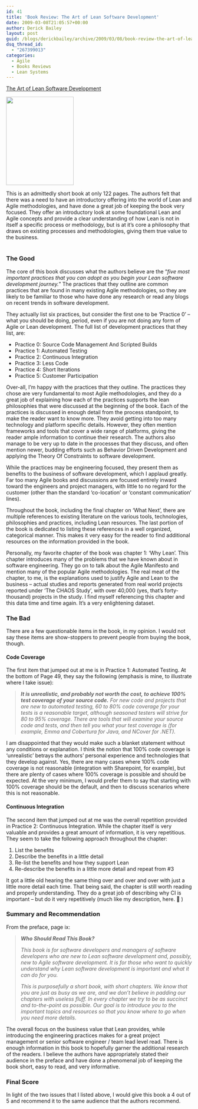 ```yaml
---
id: 41
title: 'Book Review: The Art of Lean Software Development'
date: 2009-03-08T21:05:57+00:00
author: Derick Bailey
layout: post
guid: /blogs/derickbailey/archive/2009/03/08/book-review-the-art-of-lean-software-development.aspx
dsq_thread_id:
  - "267399013"
categories:
  - Agile
  - Books Reviews
  - Lean Systems
---
```

[The Art of Lean Software Development](http://www.amazon.com/gp/product/0596517319?ie=UTF8&tag=loste02-20&linkCode=as2&camp=1789&creative=9325&creativeASIN=0596517319) <img style="border-right: medium none;border-top: medium none;margin: 0px;border-left: medium none;border-bottom: medium none" height="1" alt="" src="http://www.assoc-amazon.com/e/ir?t=loste02-20&l=as2&o=1&a=0596517319" width="1" border="0" />

<a href="http://www.amazon.com/gp/product/0596517319?ie=UTF8&tag=loste02-20&linkCode=as2&camp=1789&creative=9325&creativeASIN=0596517319" target="_blank"><img style="border-top-width: 0px;border-left-width: 0px;border-bottom-width: 0px;border-right-width: 0px" height="240" src="http://sitb-images.amazon.com/Qffs+v35leqt2hzIDMEaTnR2Zw7h/Gzfo5WlntadKf7/1UbiAgEX5609I3+LL/JaAL4ZQ1TYVr4=" width="183" border="0" /></a>

This is an admittedly short book at only 122 pages. The authors felt that there was a need to have an introductory offering into the world of Lean and Agile methodologies, and have done a great job of keeping the book very focused. They offer an introductory look at some foundational Lean and Agile concepts and provide a clear understanding of how Lean is not in itself a specific process or methodology, but is at it’s core a philosophy that draws on existing processes and methodologies, giving them true value to the business. 

# 

### The Good

The core of this book discusses what the authors believe are the “_five most important practices that you can adopt as you begin your Lean software development journey._” The practices that they outline are common practices that are found in many existing Agile methodologies, so they are likely to be familiar to those who have done any research or read any blogs on recent trends in software development. 

They actually list six practices, but consider the first one to be ‘Practice 0’ – what you should be doing, period, even if you are not doing any form of Agile or Lean development. The full list of development practices that they list, are:

  * Practice 0: Source Code Management And Scripted Builds 
  * Practice 1: Automated Testing 
  * Practice 2: Continuous Integration 
  * Practice 3: Less Code 
  * Practice 4: Short Iterations 
  * Practice 5: Customer Participation 

Over-all, I’m happy with the practices that they outline. The practices they chose are very fundamental to most Agile methodologies, and they do a great job of explaining how each of the practices supports the lean philosophies that were discussed at the beginning of the book. Each of the practices is discussed in enough detail from the process standpoint, to make the reader want to know more. They avoid getting into too many technology and platform specific details. However, they often mention frameworks and tools that cover a wide range of platforms, giving the reader ample information to continue their research. The authors also manage to be very up to date in the processes that they discuss, and often mention newer, budding efforts such as Behavior Driven Development and applying the Theory Of Constraints to software development. 

While the practices may be engineering focused, they present them as benefits to the business of software development, which I applaud greatly. Far too many Agile books and discussions are focused entirely inward toward the engineers and project managers, with little to no regard for the customer (other than the standard ‘co-location’ or ‘constant communication’ lines). 

Throughout the book, including the final chapter on ‘What Next’, there are multiple references to existing literature on the various tools, technologies, philosophies and practices, including Lean resources. The last portion of the book is dedicated to listing these references in a well organized, categorical manner. This makes it very easy for the reader to find additional resources on the information provided in the book.

Personally, my favorite chapter of the book was chapter 1: ‘Why Lean’. This chapter introduces many of the problems that we have known about in software engineering. They go on to talk about the Agile Manifesto and mention many of the popular Agile methodologies. The real meat of the chapter, to me, is the explanations used to justify Agile and Lean to the business – actual studies and reports generated from real world projects reported under ‘The CHAOS Study’, with over 40,000 (yes, that’s forty-thousand) projects in the study. I find myself referencing this chapter and this data time and time again. It’s a very enlightening dataset.

### The Bad

There are a few questionable items in the book, in my opinion. I would not say these items are show-stoppers to prevent people from buying the book, though. 

#### **Code Coverage**

The first item that jumped out at me is in Practice 1: Automated Testing. At the bottom of Page 49, they say the following (emphasis is mine, to illustrate where I take issue):

> _**It is unrealistic, and probably not worth the cost, to achieve 100% test coverage of your source code.** For new code and projects that are new to automated testing, 60 to 80% code coverage for your tests is a reasonable target, although seasoned testers will strive for 80 to 95% coverage. There are tools that will examine your source code and tests, and then tell you what your test coverage is (for example, Emma and Cobertura for Java, and NCover for .NET)._

I am disappointed that they would make such a blanket statement without any conditions or explanation. I think the notion that 100% code coverage is ‘unrealistic’ betrays the authors’ personal experience and technologies that they develop against. Yes, there are many cases where 100% code coverage is not reasonable (integration with Sharepoint, for example), but there are plenty of cases where 100% coverage is possible and should be expected. At the very minimum, I would prefer them to say that starting with 100% coverage should be the default, and then to discuss scenarios where this is not reasonable.

#### **Continuous Integration**

The second item that jumped out at me was the overall repetition provided in Practice 2: Continuous Integration. While the chapter itself is very valuable and provides a great amount of information, it is very repetitious. They seem to take the following approach throughout the chapter:

  1. List the benefits 
  2. Describe the benefits in a little detail 
  3. Re-list the benefits and how they support Lean 
  4. Re-describe the benefits in a little more detail and repeat from #3 

It got a little old hearing the same thing over and over and over with just a little more detail each time. That being said, the chapter is still worth reading and properly understanding. They do a great job of describing why CI is important – but do it very repetitively (much like my description, here. 🙂 )

### Summary and Recommendation

From the preface, page ix:

> **_Who Should Read This Book?_** 
> 
> _This book is for software developers and managers of software developers who are new to Lean software development and, possibly, new to Agile software development. It is for those who want to quickly understand why Lean software development is important and what it can do for you._ 
> 
> _This is purposefully a short book, with short chapters. We know that you are just as busy as we are, and we don&#8217;t believe in padding our chapters with useless fluff. In every chapter we try to be as succinct and to-the-point as possible. Our goal is to introduce you to the important topics and resources so that you know where to go when you need more details._

The overall focus on the business value that Lean provides, while introducing the engineering practices makes for a great project management or senior software engineer / team lead level read. There is enough information in this book to hopefully garner the additional research of the readers. I believe the authors have appropriately stated their audience in the preface and have done a phenomenal job of keeping the book short, easy to read, and very informative. 

### Final Score

In light of the two issues that I listed above, I would give this book a 4 out of 5 and recommend it to the same audience that the authors recommend.